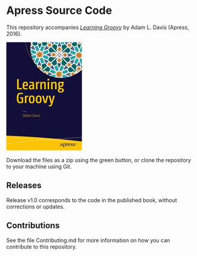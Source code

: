 # Apress Source Code

This repository accompanies [*Learning Groovy*](http://www.apress.com/9781484221167) by Adam L. Davis (Apress, 2016).

![Cover image](9781484221167.jpg)

Download the files as a zip using the green button, or clone the repository to your machine using Git.

## Releases

Release v1.0 corresponds to the code in the published book, without corrections or updates.

## Contributions

See the file Contributing.md for more information on how you can contribute to this repository.
